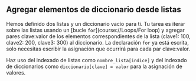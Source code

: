 ## Agregar elementos de diccionario desde listas

Hemos definido dos listas y un diccionario vacío para ti. Tu tarea es 
iterar sobre las listas usando un [bucle `for`](course://Loops/For loop) y agregar pares clave:valor de
los elementos correspondientes de la lista (clave1: 100, clave2: 200, clave3: 300) al diccionario.
La declaración `for` ya está escrita, solo necesitas escribir la asignación que ocurrirá para
cada par clave:valor.

<div class="hint">

Haz uso del indexado de listas como `nombre_lista[indice]` y del indexado de diccionarios como `diccionario[clave] = valor` para la asignación de valores.
</div>